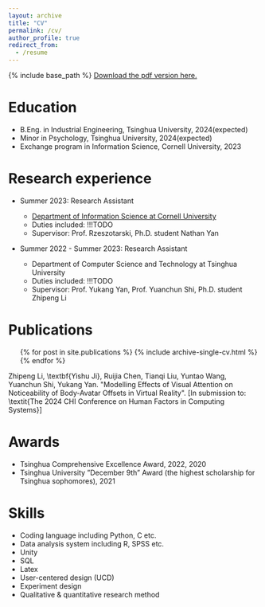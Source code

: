 ```yaml
---
layout: archive
title: "CV"
permalink: /cv/
author_profile: true
redirect_from:
  - /resume
---
```


{% include base_path %}
[Download the pdf version here.](https://yishu-ji.github.io/files/YishuJI_s_CV.pdf)

Education
======
* B.Eng. in Industrial Engineering, Tsinghua University, 2024(expected)
* Minor in Psychology, Tsinghua University, 2024(expected)
* Exchange program in Information Science, Cornell University, 2023

Research experience
======
* Summer 2023: Research Assistant
  * [Department of Information Science at Cornell University](https://infosci.cornell.edu/)
  * Duties included: !!!TODO
  * Supervisor: Prof. Rzeszotarski, Ph.D. student Nathan Yan

* Summer 2022 - Summer 2023: Research Assistant
  * Department of Computer Science and Technology at Tsinghua University
  * Duties included: !!!TODO
  * Supervisor: Prof. Yukang Yan, Prof. Yuanchun Shi, Ph.D. student Zhipeng Li

Publications
======
  <ul>{% for post in site.publications %}
    {% include archive-single-cv.html %}
  {% endfor %}</ul>
  Zhipeng Li, \textbf{Yishu Ji}, Ruijia Chen, Tianqi Liu, Yuntao Wang, Yuanchun Shi, Yukang Yan. "Modelling Effects of Visual Attention on Noticeability of Body-Avatar Offsets in
Virtual Reality". [In submission to: \textit{The 2024 CHI Conference on
Human Factors in Computing Systems}]

Awards
======
* Tsinghua Comprehensive Excellence Award, 2022, 2020
* Tsinghua University ”December 9th” Award (the highest scholarship for Tsinghua sophomores), 2021

Skills
======
* Coding language including Python, C etc.
* Data analysis system including R, SPSS etc.
* Unity
* SQL
* Latex
* User-centered design (UCD)
* Experiment design
* Qualitative & quantitative research method
